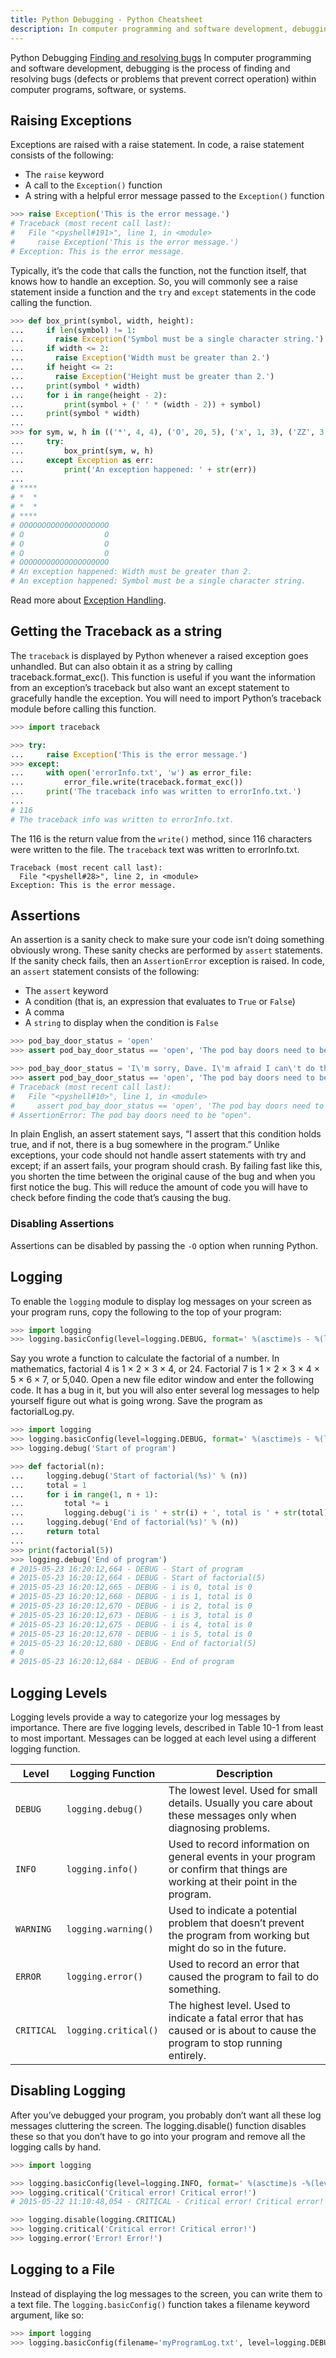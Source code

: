 ```yaml
---
title: Python Debugging - Python Cheatsheet
description: In computer programming and software development, debugging is the process of finding and resolving bugs (defects or problems that prevent correct operation) within computer programs, software, or systems.
---
```


<base-title :title="frontmatter.title" :description="frontmatter.description">
Python Debugging
</base-title>

<base-disclaimer>
  <base-disclaimer-title>
    <a target="_blank" href="https://en.wikipedia.org/wiki/Debugging">Finding and resolving bugs</a>
  </base-disclaimer-title>
  <base-disclaimer-content>
    In computer programming and software development, debugging is the process of finding and resolving bugs (defects or problems that prevent correct operation) within computer programs, software, or systems.
  </base-disclaimer-content>
</base-disclaimer>

## Raising Exceptions

Exceptions are raised with a raise statement. In code, a raise statement consists of the following:

- The `raise` keyword
- A call to the `Exception()` function
- A string with a helpful error message passed to the `Exception()` function

```python
>>> raise Exception('This is the error message.')
# Traceback (most recent call last):
#   File "<pyshell#191>", line 1, in <module>
#     raise Exception('This is the error message.')
# Exception: This is the error message.
```

Typically, it’s the code that calls the function, not the function itself, that knows how to handle an exception. So, you will commonly see a raise statement inside a function and the `try` and `except` statements in the code calling the function.

```python
>>> def box_print(symbol, width, height):
...     if len(symbol) != 1:
...       raise Exception('Symbol must be a single character string.')
...     if width <= 2:
...       raise Exception('Width must be greater than 2.')
...     if height <= 2:
...       raise Exception('Height must be greater than 2.')
...     print(symbol * width)
...     for i in range(height - 2):
...         print(symbol + (' ' * (width - 2)) + symbol)
...     print(symbol * width)
...
>>> for sym, w, h in (('*', 4, 4), ('O', 20, 5), ('x', 1, 3), ('ZZ', 3, 3)):
...     try:
...         box_print(sym, w, h)
...     except Exception as err:
...         print('An exception happened: ' + str(err))
...
# ****
# *  *
# *  *
# ****
# OOOOOOOOOOOOOOOOOOOO
# O                  O
# O                  O
# O                  O
# OOOOOOOOOOOOOOOOOOOO
# An exception happened: Width must be greater than 2.
# An exception happened: Symbol must be a single character string.
```

Read more about [Exception Handling](/cheatsheet/exception-handling).

## Getting the Traceback as a string

The `traceback` is displayed by Python whenever a raised exception goes unhandled. But can also obtain it as a string by calling traceback.format_exc(). This function is useful if you want the information from an exception’s traceback but also want an except statement to gracefully handle the exception. You will need to import Python’s traceback module before calling this function.

```python
>>> import traceback

>>> try:
...     raise Exception('This is the error message.')
>>> except:
...     with open('errorInfo.txt', 'w') as error_file:
...         error_file.write(traceback.format_exc())
...     print('The traceback info was written to errorInfo.txt.')
...
# 116
# The traceback info was written to errorInfo.txt.
```

The 116 is the return value from the `write()` method, since 116 characters were written to the file. The `traceback` text was written to errorInfo.txt.

    Traceback (most recent call last):
      File "<pyshell#28>", line 2, in <module>
    Exception: This is the error message.

## Assertions

An assertion is a sanity check to make sure your code isn’t doing something obviously wrong. These sanity checks are performed by `assert` statements. If the sanity check fails, then an `AssertionError` exception is raised. In code, an `assert` statement consists of the following:

- The `assert` keyword
- A condition (that is, an expression that evaluates to `True` or `False`)
- A comma
- A `string` to display when the condition is `False`

```python
>>> pod_bay_door_status = 'open'
>>> assert pod_bay_door_status == 'open', 'The pod bay doors need to be "open".'

>>> pod_bay_door_status = 'I\'m sorry, Dave. I\'m afraid I can\'t do that.'
>>> assert pod_bay_door_status == 'open', 'The pod bay doors need to be "open".'
# Traceback (most recent call last):
#   File "<pyshell#10>", line 1, in <module>
#     assert pod_bay_door_status == 'open', 'The pod bay doors need to be "open".'
# AssertionError: The pod bay doors need to be "open".
```

In plain English, an assert statement says, “I assert that this condition holds true, and if not, there is a bug somewhere in the program.” Unlike exceptions, your code should not handle assert statements with try and except; if an assert fails, your program should crash. By failing fast like this, you shorten the time between the original cause of the bug and when you first notice the bug. This will reduce the amount of code you will have to check before finding the code that’s causing the bug.

### Disabling Assertions

Assertions can be disabled by passing the `-O` option when running Python.

## Logging

To enable the `logging` module to display log messages on your screen as your program runs, copy the following to the top of your program:

```python
>>> import logging
>>> logging.basicConfig(level=logging.DEBUG, format=' %(asctime)s - %(levelname)s- %(message)s')
```

Say you wrote a function to calculate the factorial of a number. In mathematics, factorial 4 is 1 × 2 × 3 × 4, or 24. Factorial 7 is 1 × 2 × 3 × 4 × 5 × 6 × 7, or 5,040. Open a new file editor window and enter the following code. It has a bug in it, but you will also enter several log messages to help yourself figure out what is going wrong. Save the program as factorialLog.py.

```python
>>> import logging
>>> logging.basicConfig(level=logging.DEBUG, format=' %(asctime)s - %(levelname)s- %(message)s')
>>> logging.debug('Start of program')

>>> def factorial(n):
...     logging.debug('Start of factorial(%s)' % (n))
...     total = 1
...     for i in range(1, n + 1):
...         total *= i
...         logging.debug('i is ' + str(i) + ', total is ' + str(total))
...     logging.debug('End of factorial(%s)' % (n))
...     return total
...
>>> print(factorial(5))
>>> logging.debug('End of program')
# 2015-05-23 16:20:12,664 - DEBUG - Start of program
# 2015-05-23 16:20:12,664 - DEBUG - Start of factorial(5)
# 2015-05-23 16:20:12,665 - DEBUG - i is 0, total is 0
# 2015-05-23 16:20:12,668 - DEBUG - i is 1, total is 0
# 2015-05-23 16:20:12,670 - DEBUG - i is 2, total is 0
# 2015-05-23 16:20:12,673 - DEBUG - i is 3, total is 0
# 2015-05-23 16:20:12,675 - DEBUG - i is 4, total is 0
# 2015-05-23 16:20:12,678 - DEBUG - i is 5, total is 0
# 2015-05-23 16:20:12,680 - DEBUG - End of factorial(5)
# 0
# 2015-05-23 16:20:12,684 - DEBUG - End of program
```

## Logging Levels

Logging levels provide a way to categorize your log messages by importance. There are five logging levels, described in Table 10-1 from least to most important. Messages can be logged at each level using a different logging function.

| Level      | Logging Function     | Description                                                                                                                    |
| ---------- | -------------------- | ------------------------------------------------------------------------------------------------------------------------------ |
| `DEBUG`    | `logging.debug()`    | The lowest level. Used for small details. Usually you care about these messages only when diagnosing problems.                 |
| `INFO`     | `logging.info()`     | Used to record information on general events in your program or confirm that things are working at their point in the program. |
| `WARNING`  | `logging.warning()`  | Used to indicate a potential problem that doesn’t prevent the program from working but might do so in the future.              |
| `ERROR`    | `logging.error()`    | Used to record an error that caused the program to fail to do something.                                                       |
| `CRITICAL` | `logging.critical()` | The highest level. Used to indicate a fatal error that has caused or is about to cause the program to stop running entirely.   |

## Disabling Logging

After you’ve debugged your program, you probably don’t want all these log messages cluttering the screen. The logging.disable() function disables these so that you don’t have to go into your program and remove all the logging calls by hand.

```python
>>> import logging

>>> logging.basicConfig(level=logging.INFO, format=' %(asctime)s -%(levelname)s - %(message)s')
>>> logging.critical('Critical error! Critical error!')
# 2015-05-22 11:10:48,054 - CRITICAL - Critical error! Critical error!

>>> logging.disable(logging.CRITICAL)
>>> logging.critical('Critical error! Critical error!')
>>> logging.error('Error! Error!')
```

## Logging to a File

Instead of displaying the log messages to the screen, you can write them to a text file. The `logging.basicConfig()` function takes a filename keyword argument, like so:

```python
>>> import logging
>>> logging.basicConfig(filename='myProgramLog.txt', level=logging.DEBUG, format='%(asctime)s - %(levelname)s - %(message)s')
```
